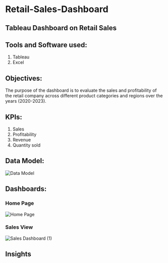 # Retail-Sales-Dashboard
## Tableau Dashboard on Retail Sales

## Tools and Software used:
1. Tableau
2. Excel

## Objectives:
The purpose of the dashboard is to evaluate the sales and profitability of the retail company across different product categories and regions over the years (2020-2023).
## KPIs:
1. Sales
2. Profitability
3. Revenue
4. Quantity sold
## Data Model:

![Data Model](https://github.com/user-attachments/assets/f2fa3936-8c59-4f8a-a2eb-2fa8ce7ff29f)

## Dashboards:

### Home Page

![Home Page](https://github.com/user-attachments/assets/19024d59-4d7b-45f8-ba90-e3ba204b1c74)

### Sales View

![Sales Dashboard (1)](https://github.com/user-attachments/assets/dd483cc8-90f5-4569-9b9a-3a2deee956fc)

## Insights
